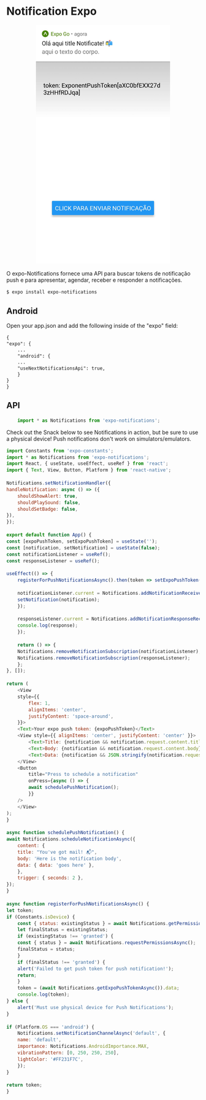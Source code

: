 # Notification Expo
<p align="center">
  <img src="./assets/Screenshot1.jpg" width="350" title="Notification Expo">
</p>

O expo-Notifications fornece uma API para buscar tokens de notificação push e para apresentar, agendar, receber e responder a notificações.

    $ expo install expo-notifications 

## Android
Open your app.json and add the following inside of the "expo" field:

    {
    "expo": {
        ...
        "android": {
        ...
        "useNextNotificationsApi": true,
        }
    }
    }

## API

```javascript 
    import * as Notifications from 'expo-notifications';
```

Check out the Snack below to see Notifications in action, but be sure to use a physical device! Push notifications don't work on simulators/emulators.
```javascript
import Constants from 'expo-constants';
import * as Notifications from 'expo-notifications';
import React, { useState, useEffect, useRef } from 'react';
import { Text, View, Button, Platform } from 'react-native';

Notifications.setNotificationHandler({
handleNotification: async () => ({
    shouldShowAlert: true,
    shouldPlaySound: false,
    shouldSetBadge: false,
}),
});

export default function App() {
const [expoPushToken, setExpoPushToken] = useState('');
const [notification, setNotification] = useState(false);
const notificationListener = useRef();
const responseListener = useRef();

useEffect(() => {
    registerForPushNotificationsAsync().then(token => setExpoPushToken(token));

    notificationListener.current = Notifications.addNotificationReceivedListener(notification => {
    setNotification(notification);
    });

    responseListener.current = Notifications.addNotificationResponseReceivedListener(response => {
    console.log(response);
    });

    return () => {
    Notifications.removeNotificationSubscription(notificationListener);
    Notifications.removeNotificationSubscription(responseListener);
    };
}, []);

return (
    <View
    style={{
        flex: 1,
        alignItems: 'center',
        justifyContent: 'space-around',
    }}>
    <Text>Your expo push token: {expoPushToken}</Text>
    <View style={{ alignItems: 'center', justifyContent: 'center' }}>
        <Text>Title: {notification && notification.request.content.title} </Text>
        <Text>Body: {notification && notification.request.content.body}</Text>
        <Text>Data: {notification && JSON.stringify(notification.request.content.data)}</Text>
    </View>
    <Button
        title="Press to schedule a notification"
        onPress={async () => {
        await schedulePushNotification();
        }}
    />
    </View>
);
}

async function schedulePushNotification() {
await Notifications.scheduleNotificationAsync({
    content: {
    title: "You've got mail! 📬",
    body: 'Here is the notification body',
    data: { data: 'goes here' },
    },
    trigger: { seconds: 2 },
});
}

async function registerForPushNotificationsAsync() {
let token;
if (Constants.isDevice) {
    const { status: existingStatus } = await Notifications.getPermissionsAsync();
    let finalStatus = existingStatus;
    if (existingStatus !== 'granted') {
    const { status } = await Notifications.requestPermissionsAsync();
    finalStatus = status;
    }
    if (finalStatus !== 'granted') {
    alert('Failed to get push token for push notification!');
    return;
    }
    token = (await Notifications.getExpoPushTokenAsync()).data;
    console.log(token);
} else {
    alert('Must use physical device for Push Notifications');
}

if (Platform.OS === 'android') {
    Notifications.setNotificationChannelAsync('default', {
    name: 'default',
    importance: Notifications.AndroidImportance.MAX,
    vibrationPattern: [0, 250, 250, 250],
    lightColor: '#FF231F7C',
    });
}

return token;
}
```
